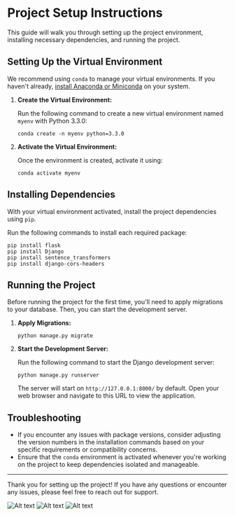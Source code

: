 # Project Setup Instructions

This guide will walk you through setting up the project environment, installing necessary dependencies, and running the project.

## Setting Up the Virtual Environment

We recommend using `conda` to manage your virtual environments. If you haven't already, [install Anaconda or Miniconda](https://docs.conda.io/projects/conda/en/latest/user-guide/install/) on your system.

1. **Create the Virtual Environment:**

    Run the following command to create a new virtual environment named `myenv` with Python 3.3.0:

    ```
    conda create -n myenv python=3.3.0
    ```

2. **Activate the Virtual Environment:**

    Once the environment is created, activate it using:

    ```
    conda activate myenv
    ```

## Installing Dependencies

With your virtual environment activated, install the project dependencies using `pip`. 

Run the following commands to install each required package:

```
pip install flask
pip install Django
pip install sentence_transformers
pip install django-cors-headers
```


## Running the Project

Before running the project for the first time, you'll need to apply migrations to your database. Then, you can start the development server.

1. **Apply Migrations:**

    ```
    python manage.py migrate
    ```

2. **Start the Development Server:**

    Run the following command to start the Django development server:

    ```
    python manage.py runserver
    ```

    The server will start on `http://127.0.0.1:8000/` by default. Open your web browser and navigate to this URL to view the application.

## Troubleshooting

- If you encounter any issues with package versions, consider adjusting the version numbers in the installation commands based on your specific requirements or compatibility concerns.
- Ensure that the `conda` environment is activated whenever you're working on the project to keep dependencies isolated and manageable.

---

Thank you for setting up the project! If you have any questions or encounter any issues, please feel free to reach out for support.

![Alt text](Images/p1.png "What is Chat Bot name?")
![Alt text](Images/p2.png "Asking Location")
![Alt text](Images/p3.png "General Information")
